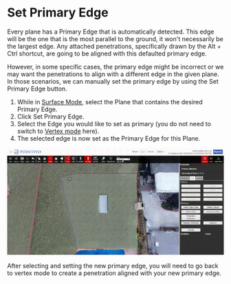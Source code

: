 # Set Primary Edge

Every plane has a Primary Edge that is automatically detected. This edge will be the one that is the most parallel to the ground, it won't necessarily be the largest edge. Any attached penetrations, specifically drawn by the Alt + Ctrl shortcut, are going to be aligned with this defaulted primary edge.

However, in some specific cases, the primary edge might be incorrect or we may want the penetrations to align with a different edge in the given plane. In those scenarios, we can manually set the primary edge by using the Set Primary Edge button.

1. While in [Surface Mode](../../mode/surface-mode.md), select the Plane that contains the desired Primary Edge.
2. Click Set Primary Edge.
3. Select the Edge you would like to set as primary \(you do not need to switch to [Vertex mode](../../mode/vertex-mode.md) here\).
4. The selected edge is now set as the Primary Edge for this Plane.

![](../../.gitbook/assets/set-primary-edge.gif)

After selecting and setting the new primary edge, you will need to go back to vertex mode to create a penetration aligned with your new primary edge.

